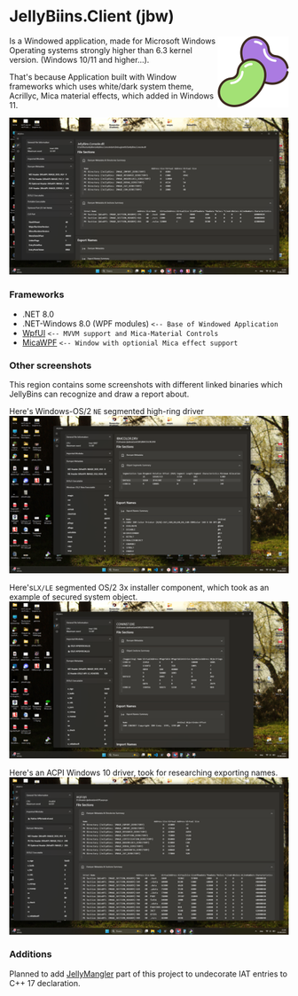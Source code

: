 # JellyBiins.Client (jbw)

<img align="right" src="JellyBins.Assets/beans512.png" height="128" width="128">

Is a Windowed application, made for Microsoft Windows Operating systems
strongly higher than 6.3 kernel version. (Windows 10/11 and higher...).

That's because Application built with Window frameworks which uses white/dark system theme, Acrillyc, Mica material effects, which added in Windows 11.

<img src="JellyBins.Assets/client.png">

### Frameworks
 - .NET 8.0
 - .NET-Windows 8.0 (WPF modules) `<-- Base of Windowed Application`
 - [WpfUI](https://github.com/lepoco/wpfui) `<-- MVVM support and Mica-Material Controls`
 - [MicaWPF]() `<-- Window with optionial Mica effect support`

### Other screenshots

This region contains some screenshots with different linked binaries
which JellyBins can recognize and draw a report about.

Here's Windows-OS/2 `NE` segmented high-ring driver
<img src="JellyBins.Assets/ne.png">

Here's`LX/LE` segmented
OS/2 3x installer component, which took as
an example of secured system object.
<img src="JellyBins.Assets/le.png">

Here's an ACPI Windows 10 driver, took
for researching exporting names.
<img src="JellyBins.Assets/pe.png">

### Additions
Planned to add [JellyMangler](github.com/AlexeyTolstopyatov/JellyMangler) part of this project
to undecorate IAT entries to C++ 17 declaration.
